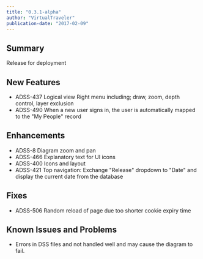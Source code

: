 ```yaml
---
title: "0.3.1-alpha"
author: "VirtualTraveler"
publication-date: "2017-02-09"
---
```


## Summary

Release for deployment 

## New Features

- ADSS-437 Logical view Right menu including; draw, zoom, depth control, layer exclusion 
- ADSS-490 When a new user signs in, the user is automatically mapped to the "My People" record

## Enhancements

- ADSS-8 Diagram zoom and pan
- ADSS-466 Explanatory text for UI icons  
- ADSS-400 Icons and layout
- ADSS-421 Top navigation: Exchange "Release" dropdown to "Date" and display the current date from the database

## Fixes

- ADSS-506 Random reload of page due too shorter cookie expiry time

## Known Issues and Problems

- Errors in DSS files and not handled well and may cause the diagram to fail. 

